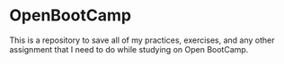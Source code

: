 # OpenBootCamp
This is a repository to save all of my practices, exercises, and any other assignment that I need to do while studying on Open BootCamp.
